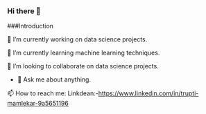 ### Hi there 👋

<!--
**trupti1605/trupti1605** is a ✨ _special_ ✨ repository because its `README.md` (this file) appears on your GitHub profile.

Here are some ideas to get you started:

### 🔭 I’m currently working on data science projects.
- 🌱 I’m currently learning machine learning techniques. 
- 👯 I’m looking to collaborate on data science projects.
- 💬 Ask me about anything.
### 📫 How to reach me: 
linkdean:-https://www.linkedin.com/in/trupti-mamlekar-9a5651196
-->
###Introduction 

🔭 I’m currently working on data science projects.

🌱 I’m currently learning machine learning techniques. 

👯 I’m looking to collaborate on data science projects.

- 💬 Ask me about anything.

📫 How to reach me: 
Linkdean:-https://www.linkedin.com/in/trupti-mamlekar-9a5651196

